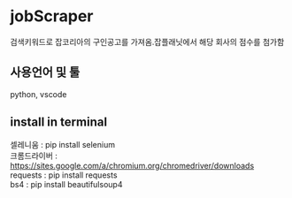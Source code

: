 # jobScraper
검색키워드로 잡코리아의 구인공고를 가져옴.잡플래닛에서 해당 회사의 점수를 첨가함

## 사용언어 및 툴
python, vscode

## install in terminal
셀레니움 : ﻿pip install selenium <br>
크롬드라이버 : https://sites.google.com/a/chromium.org/chromedriver/downloads <br>
requests : pip install requests <br>
bs4 : ﻿pip install beautifulsoup4
